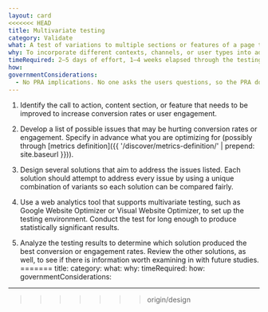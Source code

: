 ```yaml
---
layout: card
<<<<<<< HEAD
title: Multivariate testing
category: Validate
what: A test of variations to multiple sections or features of a page to see which combination of variants has the greatest effect. Different from an A/B test, which tests variation to just one section or feature.
why: To incorporate different contexts, channels, or user types into addressing a user need. Situating a call to action, content section, or feature set differently can help you build a more effective whole solution from a set of partial solutions.
timeRequired: 2–5 days of effort, 1–4 weeks elapsed through the testing period
how:
governmentConsiderations:
  - No PRA implications. No one asks the users questions, so the PRA does not apply. See the methods for [Recruiting]('/fundamentals/recruiting') and [Privacy]('/fundamentals/privacy') for more tips on taking input from the public.
---
```


1. Identify the call to action, content section, or feature that needs to be improved to increase conversion rates or user engagement.

2. Develop a list of possible issues that may be hurting conversion rates or engagement. Specify in advance what you are optimizing for (possibly through [metrics definition]({{ '/discover/metrics-definition/' | prepend: site.baseurl }})).

3. Design several solutions that aim to address the issues listed. Each solution should attempt to address every issue by using a unique combination of variants so each solution can be compared fairly.

4. Use a web analytics tool that supports multivariate testing, such as Google Website Optimizer or Visual Website Optimizer, to set up the testing environment. Conduct the test for long enough to produce statistically significant results.

5. Analyze the testing results to determine which solution produced the best conversion or engagement rates. Review the other solutions, as well, to see if there is information worth examining in with future studies.
=======
title: 
category: 
what: 
why: 
timeRequired: 
how:
governmentConsiderations:
---
>>>>>>> origin/design
